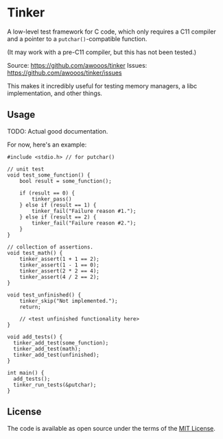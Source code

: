 # Tinker

A low-level test framework for C code, which only requires a C11
compiler and a pointer to a `putchar()`-compatible function.

(It may work with a pre-C11 compiler, but this has not been tested.)

Source: https://github.com/awooos/tinker
Issues: https://github.com/awooos/tinker/issues


This makes it incredibly useful for testing memory managers, a libc
implementation, and other things.

## Usage

TODO: Actual good documentation.

For now, here's an example:

```
#include <stdio.h> // for putchar()

// unit test
void test_some_function() {
    bool result = some_function();

    if (result == 0) {
        tinker_pass()
    } else if (result == 1) {
        tinker_fail("Failure reason #1.");
    } else if (result == 2) {
        tinker_fail("Failure reason #2.");
    }
}

// collection of assertions.
void test_math() {
    tinker_assert(1 + 1 == 2);
    tinker_assert(1 - 1 == 0);
    tinker_assert(2 * 2 == 4);
    tinker_assert(4 / 2 == 2);
}

void test_unfinished() {
    tinker_skip("Not implemented.");
    return;

    // <test unfinished functionality here>
}

void add_tests() {
  tinker_add_test(some_function);
  tinker_add_test(math);
  tinker_add_test(unfinished);
}

int main() {
  add_tests();
  tinker_run_tests(&putchar);
}
```

## License

The code is available as open source under the terms of the [MIT License](https://opensource.org/licenses/MIT).
